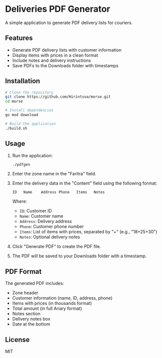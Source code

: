 # Deliveries PDF Generator

A simple application to generate PDF delivery lists for couriers.

## Features

- Generate PDF delivery lists with customer information
- Display items with prices in a clean format
- Include notes and delivery instructions
- Save PDFs to the Downloads folder with timestamps

## Installation

```bash
# Clone the repository
git clone https://github.com/Hirintsoa/morse.git
cd morse

# Install dependencies
go mod download

# Build the application
./build.sh
```

## Usage

1. Run the application:
   ```bash
   ./pdfgen
   ```

2. Enter the zone name in the "Faritra" field.

3. Enter the delivery data in the "Content" field using the following format:
   ```
   ID	Name	Address	Phone	Items	Notes
   ```
   
   Where:
   - `ID`: Customer ID
   - `Name`: Customer name
   - `Address`: Delivery address
   - `Phone`: Customer phone number
   - `Items`: List of items with prices, separated by "+" (e.g., "18+25+30")
   - `Notes`: Optional delivery notes

4. Click "Generate PDF" to create the PDF file.

5. The PDF will be saved to your Downloads folder with a timestamp.

## PDF Format

The generated PDF includes:
- Zone header
- Customer information (name, ID, address, phone)
- Items with prices (in thousands format)
- Total amount (in full Ariary format)
- Notes section
- Delivery notes box
- Date at the bottom

## License

MIT
